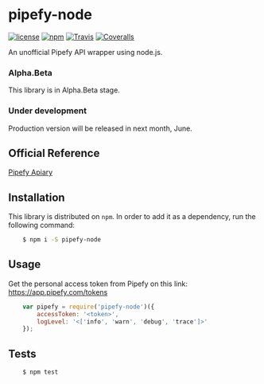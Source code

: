 # pipefy-node

[![license](https://img.shields.io/github/license/mashape/apistatus.svg?style=flat-square)](https://github.com/gcfabri/pipefy-node/blob/master/LICENSE)
[![npm](https://img.shields.io/npm/v/pipefy-node.svg?style=flat-square)](https://www.npmjs.com/package/pipefy-node)
[![Travis](https://img.shields.io/travis/gcfabri/pipefy-node.svg?style=flat-square)](https://travis-ci.org/gcfabri/pipefy-node)
[![Coveralls](https://img.shields.io/coveralls/gcfabri/pipefy-node.svg?style=flat-square)](https://coveralls.io/github/gcfabri/pipefy-node)

An unofficial Pipefy API wrapper using node.js.

### Alpha.Beta

This library is in Alpha.Beta stage.

### Under development

Production version will be released in next month, June.

## Official Reference

[Pipefy Apiary](http://docs.pipefy.apiary.io)

## Installation

This library is distributed on `npm`. In order to add it as a dependency,
run the following command:

```sh
    $ npm i -S pipefy-node
```

## Usage

Get the personal access token from Pipefy on this link: https://app.pipefy.com/tokens

```javascript
    var pipefy = require('pipefy-node')({
        accessToken: '<token>',
        logLevel: '<['info', 'warn', 'debug', 'trace']>'
    });
```

## Tests
```sh
    $ npm test
```


